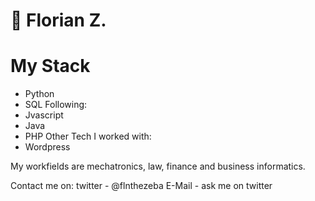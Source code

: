 # 👋 Florian Z.

# My Stack
- Python
- SQL
Following:
- Jvascript
- Java
- PHP
Other Tech I worked with:
- Wordpress

My workfields are mechatronics, law, finance and business informatics.

Contact me on:
twitter - @flnthezeba
E-Mail - ask me on twitter

